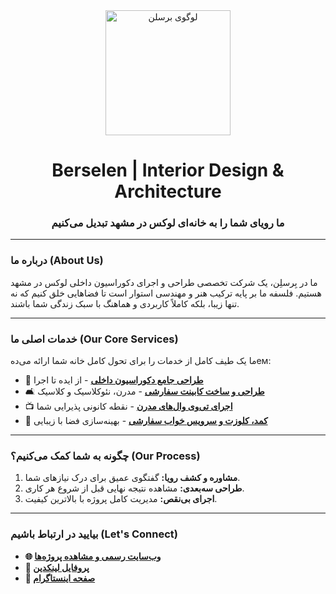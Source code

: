 <div align="center">
  <img src="https://berselen.com/wp-content/uploads/2024/02/logo-berselen.2.jpg" alt="لوگوی برسلن" width="200"/>
  <h1><strong>Berselen | Interior Design & Architecture</strong></h1>
  <h3>ما رویای شما را به خانه‌ای لوکس در مشهد تبدیل می‌کنیم</h3>
</div>

---

### **درباره ما (About Us)**

ما در بِرسلِن، یک شرکت تخصصی طراحی و اجرای دکوراسیون داخلی لوکس در مشهد هستیم. فلسفه ما بر پایه ترکیب هنر و مهندسی استوار است تا فضاهایی خلق کنیم که نه تنها زیبا، بلکه کاملاً کاربردی و هماهنگ با سبک زندگی شما باشند.

---

### **خدمات اصلی ما (Our Core Services)**

ما یک طیف کامل از خدمات را برای تحول کامل خانه شما ارائه می‌دهем:

*   🎨 **[طراحی جامع دکوراسیون داخلی](https://berselen.com/services/decoration/)** - از ایده تا اجرا
*   🛋️ **[طراحی و ساخت کابینت سفارشی](https://berselen.com/services/cabinet/)** - مدرن، نئوکلاسیک و کلاسیک
*   📺 **[اجرای تی‌وی وال‌های مدرن](https://berselen.com/services/tv-wall/)** - نقطه کانونی پذیرایی شما
*   🚪 **[کمد، کلوزت و سرویس خواب سفارشی](https://berselen.com/services/commode/)** - بهینه‌سازی فضا با زیبایی

---

### **چگونه به شما کمک می‌کنیم؟ (Our Process)**

1.  **مشاوره و کشف رویا:** گفتگوی عمیق برای درک نیازهای شما.
2.  **طراحی سه‌بعدی:** مشاهده نتیجه نهایی قبل از شروع هر کاری.
3.  **اجرای بی‌نقص:** مدیریت کامل پروژه با بالاترین کیفیت.

---

### **بیایید در ارتباط باشیم (Let's Connect)**

*   **🌐 [وب‌سایت رسمی و مشاهده پروژه‌ها](https://berselen.com/)**
*   **💼 [پروفایل لینکدین](https://www.linkedin.com/in/berselen)** 
*   **📸 [صفحه اینستاگرام](https://www.instagram.com/berselen_com)**
